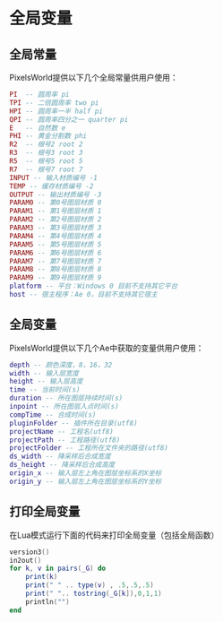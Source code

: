 # 全局变量

## 全局常量

PixelsWorld提供以下几个全局常量供用户使用：


```lua:const.lua
PI  -- 圆周率 pi
TPI -- 二倍圆周率 two pi
HPI -- 圆周率一半 half pi
QPI -- 圆周率四分之一 quarter pi
E   -- 自然数 e
PHI -- 黄金分割数 phi
R2  -- 根号2 root 2
R3  -- 根号3 root 3
R5  -- 根号5 root 5
R7  -- 根号7 root 7
INPUT -- 输入材质编号 -1
TEMP -- 缓存材质编号 -2
OUTPUT -- 输出材质编号 -3
PARAM0 -- 第0号图层材质 0
PARAM1 -- 第1号图层材质 1
PARAM2 -- 第2号图层材质 2
PARAM3 -- 第3号图层材质 3
PARAM4 -- 第4号图层材质 4
PARAM5 -- 第5号图层材质 5
PARAM6 -- 第6号图层材质 6
PARAM7 -- 第7号图层材质 7
PARAM8 -- 第8号图层材质 8
PARAM9 -- 第9号图层材质 9
platform -- 平台：Windows 0 目前不支持其它平台
host -- 宿主程序：Ae 0，目前不支持其它宿主
```

## 全局变量

PixelsWorld提供以下几个Ae中获取的变量供用户使用：

```lua:globalvars.lua
depth -- 颜色深度，8，16，32
width -- 输入层宽度
height -- 输入层高度
time -- 当前时间(s)
duration -- 所在图层持续时间(s)
inpoint -- 所在图层入点时间(s)
compTime -- 合成时间(s)
pluginFolder -- 插件所在目录(utf8)
projectName -- 工程名(utf8)
projectPath -- 工程路径(utf8)
projectFolder -- 工程所在文件夹的路径(utf8)
ds_width -- 降采样后合成宽度
ds_height -- 降采样后合成高度
origin_x -- 输入层左上角在图层坐标系的X坐标
origin_y -- 输入层左上角在图层坐标系的Y坐标
```

## 打印全局变量

在Lua模式运行下面的代码来打印全局变量（包括全局函数）


```lua:printGlobals.lua
version3()
in2out()
for k, v in pairs(_G) do
    print(k)
    print(" " .. type(v) , .5,.5,.5)
    print(" ".. tostring(_G[k]),0,1,1)
    println("")
end
```